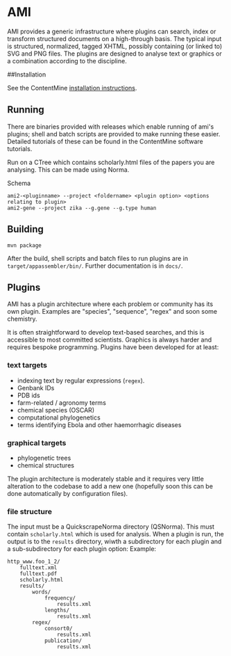 # AMI
AMI provides a generic infrastructure where plugins can search, index or transform structured documents on a high-through basis. The typical input is structured, normalized, tagged XHTML, possibly containing (or linked to) SVG and PNG files. The plugins are designed to analyse text or graphics or a combination according to the discipline. 

##Installation

See the ContentMine [installation instructions](https://contentmine.github.io/).

## Running
There are binaries provided with releases which enable running of ami's plugins; shell and batch scripts are provided to make running these easier. Detailed tutorials of these can be found in the ContentMine software tutorials.

Run on a CTree which contains scholarly.html files of the papers you are analysing. This can be made using Norma.

Schema
```
ami2-<pluginname> --project <foldername> <plugin option> <options relating to plugin>
ami2-gene --project zika --g.gene --g.type human
``` 

## Building

```
mvn package
```

After the build, shell scripts and batch files to run plugins are in `target/appassembler/bin/`.  Further documentation is in `docs/`.

## Plugins

AMI has a plugin architecture where each problem or community has its own plugin. Examples are "species", "sequence", "regex" and soon some chemistry.

It is often straightforward to develop text-based searches, and this is accessible to most committed scientists. Graphics is always harder and requires bespoke programming. Plugins have been developed for at least:

### text targets

 * indexing text by regular expressions (``regex``).
 * Genbank IDs
 * PDB ids
 * farm-related / agronomy terms
 * chemical species (OSCAR)
 * computational phylogenetics
 * terms identifying Ebola and other haemorrhagic diseases
 
### graphical targets

 * phylogenetic trees 
 * chemical structures
 
The plugin architecture is moderately stable and it requires very little alteration to the codebase to add a new one (hopefully soon this can be done automatically by configuration files).

### file structure

The input must be a QuickscrapeNorma directory (QSNorma). This must contain `scholarly.html` which is used for 
analysis. When a plugin is run, the output is to the `results` directory, wiwth a subdirectory for each plugin
and a sub-subdirectory for each plugin option: Example:


    http_www.foo_1_2/
        fulltext.xml
        fulltext.pdf
        scholarly.html
        results/
            words/
                frequency/
                    results.xml
                lengths/
                    results.xml
            regex/
                consort0/
                    results.xml
                publication/
                    results.xml



